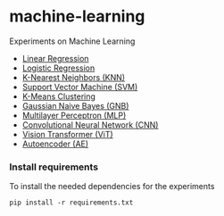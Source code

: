 # machine-learning
Experiments on Machine Learning
* [Linear Regression](https://github.com/davidpiscasio/machine-learning/blob/main/LinearRegression/linear_regression.ipynb)
* [Logistic Regression](https://github.com/davidpiscasio/machine-learning/blob/main/LogisticRegression/logistic_regression.ipynb)
* [K-Nearest Neighbors (KNN)](https://github.com/davidpiscasio/machine-learning/blob/main/KNN/knn.ipynb)
* [Support Vector Machine (SVM)](https://github.com/davidpiscasio/machine-learning/blob/main/SVM/svm.ipynb)
* [K-Means Clustering](https://github.com/davidpiscasio/machine-learning/blob/main/KMeans/kmeans.ipynb)
* [Gaussian Naive Bayes (GNB)](https://github.com/davidpiscasio/machine-learning/blob/main/NB/gnb.ipynb)
* [Multilayer Perceptron (MLP)](https://github.com/davidpiscasio/machine-learning/blob/main/MLP/mlp.ipynb)
* [Convolutional Neural Network (CNN)](https://github.com/davidpiscasio/machine-learning/blob/main/CNN/cnn.ipynb)
* [Vision Transformer (ViT)](https://github.com/davidpiscasio/machine-learning/blob/main/Transformer/vit.ipynb)
* [Autoencoder (AE)](https://github.com/davidpiscasio/machine-learning/blob/main/AE/denoise_ae.ipynb)

### Install requirements
To install the needed dependencies for the experiments
```
pip install -r requirements.txt
```
